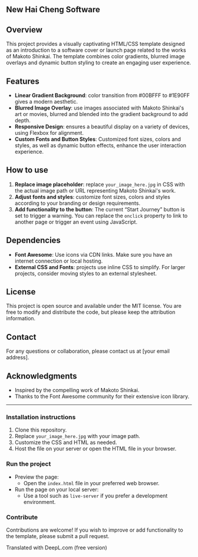 ## New Hai Cheng Software

## Overview
This project provides a visually captivating HTML/CSS template designed as an introduction to a software cover or launch page related to the works of Makoto Shinkai. The template combines color gradients, blurred image overlays and dynamic button styling to create an engaging user experience.

## Features
- **Linear Gradient Background**: color transition from #00BFFF to #1E90FF gives a modern aesthetic.
- **Blurred Image Overlay**: use images associated with Makoto Shinkai's art or movies, blurred and blended into the gradient background to add depth.
- **Responsive Design**: ensures a beautiful display on a variety of devices, using Flexbox for alignment.
- **Custom Fonts and Button Styles**: Customized font sizes, colors and styles, as well as dynamic button effects, enhance the user interaction experience.

## How to use
1. **Replace image placeholder**: replace `your_image_here.jpg` in CSS with the actual image path or URL representing Makoto Shinkai's work.
2. **Adjust fonts and styles**: customize font sizes, colors and styles according to your branding or design requirements.
3. **Add functionality to the button**: The current “Start Journey” button is set to trigger a warning. You can replace the `onclick` property to link to another page or trigger an event using JavaScript.

## Dependencies
- **Font Awesome**: Use icons via CDN links. Make sure you have an internet connection or local hosting.
- **External CSS and Fonts**: projects use inline CSS to simplify. For larger projects, consider moving styles to an external stylesheet.

## License
This project is open source and available under the MIT license. You are free to modify and distribute the code, but please keep the attribution information.

## Contact
For any questions or collaboration, please contact us at [your email address].

## Acknowledgments
- Inspired by the compelling work of Makoto Shinkai.
- Thanks to the Font Awesome community for their extensive icon library.

---

### Installation instructions
1. Clone this repository.
2. Replace `your_image_here.jpg` with your image path.
3. Customize the CSS and HTML as needed.
4. Host the file on your server or open the HTML file in your browser.

### Run the project
- Preview the page:
  - Open the `index.html` file in your preferred web browser.
- Run the page on your local server:
  - Use a tool such as `live-server` if you prefer a development environment.

### Contribute
Contributions are welcome! If you wish to improve or add functionality to the template, please submit a pull request.



Translated with DeepL.com (free version)
